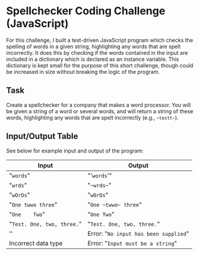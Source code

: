 # Spellchecker Coding Challenge (JavaScript)
For this challenge, I built a test-driven JavaScript program which checks the spelling of words in a given string, highlighting any words that are spelt incorrectly. It does this by checking if the words contained in the input are included in a dictionary which is declared as an instance variable. This dictionary is kept small for the purpose of this short challenge, though could be increased in size without breaking the logic of the program.

## Task
Create a spellchecker for a company that makes a word processor.
You will be given a string of a word or several words, and will return a string of these words, highlighting any words that are spelt incorrectly (e.g., `~testt~`).

## Input/Output Table
See below for example input and output of the program:

__Input__                  |   __Output__
---------------------------|---------------------------------------
"`words`"                  |  "'`words`'"
"`wrds`"                   |  "`~wrds~`"
"`wOrDs`"                  |  "`wOrDs`"
"`One twwo three`"         |  "`One ~twwo~ three`"
"`One    Two`"             |  "`One Two`"
"`Test. One, two, three.`" |  "`Test. One, two, three.`"
''                         |  Error: "`No input has been supplied`"
Incorrect data type        |  Error: "`Input must be a string`"
